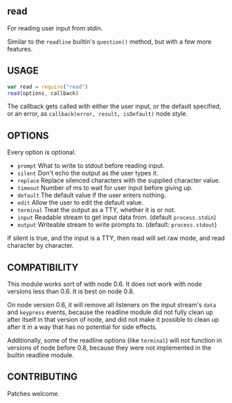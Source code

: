 












<extoc></extoc>

## read

For reading user input from stdin.

Similar to the `readline` builtin's `question()` method, but with a
few more features.

## USAGE

```javascript
var read = require("read")
read(options, callback)
```

The callback gets called with either the user input, or the default
specified, or an error, as `callback(error, result, isDefault)`
node style.

## OPTIONS

Every option is optional.

* `prompt` What to write to stdout before reading input.
* `silent` Don't echo the output as the user types it.
* `replace` Replace silenced characters with the supplied character value.
* `timeout` Number of ms to wait for user input before giving up.
* `default` The default value if the user enters nothing.
* `edit` Allow the user to edit the default value.
* `terminal` Treat the output as a TTY, whether it is or not.
* `input` Readable stream to get input data from. (default `process.stdin`)
* `output` Writeable stream to write prompts to. (default: `process.stdout`)

If silent is true, and the input is a TTY, then read will set raw
mode, and read character by character.

## COMPATIBILITY

This module works sort of with node 0.6.  It does not work with node
versions less than 0.6.  It is best on node 0.8.

On node version 0.6, it will remove all listeners on the input
stream's `data` and `keypress` events, because the readline module did
not fully clean up after itself in that version of node, and did not
make it possible to clean up after it in a way that has no potential
for side effects.

Additionally, some of the readline options (like `terminal`) will not
function in versions of node before 0.8, because they were not
implemented in the builtin readline module.

## CONTRIBUTING

Patches welcome.
